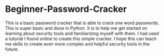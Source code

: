 # Beginner-Password-Cracker
This is a basic password cracker that is able to crack one word passwords. 
This is super basic and done in Python. It is to help me get started on learning about security tools and familiarizing myself with them.
I had used a tutorial I found online to create this simple cracker. 
I hope this can teach me skills to create even more complex and helpful security tools in the future. 
